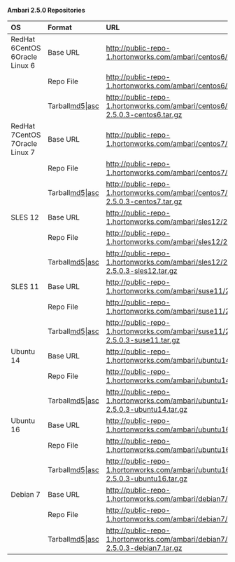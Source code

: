 **Ambari 2.5.0 Repositories**

| **OS** | **Format** | **URL** |
| :--- | :--- | :--- |
| RedHat 6CentOS 6Oracle Linux 6 | Base URL | http://public-repo-1.hortonworks.com/ambari/centos6/2.x/updates/2.5.0.3 |
|  | Repo File | http://public-repo-1.hortonworks.com/ambari/centos6/2.x/updates/2.5.0.3/ambari.repo |
|  | Tarball[md5](http://public-repo-1.hortonworks.com/ambari/centos6/2.x/updates/2.5.0.3/ambari-2.5.0.3-centos6.tar.gz.md5)\|[asc](http://public-repo-1.hortonworks.com/ambari/centos6/2.x/updates/2.5.0.3/ambari-2.5.0.3-centos6.tar.gz.asc) | http://public-repo-1.hortonworks.com/ambari/centos6/2.x/updates/2.5.0.3/ambari-2.5.0.3-centos6.tar.gz |
| RedHat 7CentOS 7Oracle Linux 7 | Base URL | http://public-repo-1.hortonworks.com/ambari/centos7/2.x/updates/2.5.0.3 |
|  | Repo File | http://public-repo-1.hortonworks.com/ambari/centos7/2.x/updates/2.5.0.3/ambari.repo |
|  | Tarball[md5](http://public-repo-1.hortonworks.com/ambari/centos7/2.x/updates/2.5.0.3/ambari-2.5.0.3-centos7.tar.gz.md5)\|[asc](http://public-repo-1.hortonworks.com/ambari/centos7/2.x/updates/2.5.0.3/ambari-2.5.0.3-centos7.tar.gz.asc) | http://public-repo-1.hortonworks.com/ambari/centos7/2.x/updates/2.5.0.3/ambari-2.5.0.3-centos7.tar.gz |
| SLES 12 | Base URL | http://public-repo-1.hortonworks.com/ambari/sles12/2.x/updates/2.5.0.3 |
|  | Repo File | http://public-repo-1.hortonworks.com/ambari/sles12/2.x/updates/2.5.0.3/ambari.repo |
|  | Tarball[md5](http://public-repo-1.hortonworks.com/ambari/sles12/2.x/updates/2.5.0.3/ambari-2.5.0.3-sles12.tar.gz.md5)\|[asc](http://public-repo-1.hortonworks.com/ambari/sles12/2.x/updates/2.5.0.3/ambari-2.5.0.3-sles12.tar.gz.asc) | http://public-repo-1.hortonworks.com/ambari/sles12/2.x/updates/2.5.0.3/ambari-2.5.0.3-sles12.tar.gz |
| SLES 11 | Base URL | http://public-repo-1.hortonworks.com/ambari/suse11/2.x/updates/2.5.0.3 |
|  | Repo File | http://public-repo-1.hortonworks.com/ambari/suse11/2.x/updates/2.5.0.3/ambari.repo |
|  | Tarball[md5](http://public-repo-1.hortonworks.com/ambari/suse11/2.x/updates/2.5.0.3/ambari-2.5.0.3-suse11.tar.gz.md5)\|[asc](http://public-repo-1.hortonworks.com/ambari/suse11/2.x/updates/2.5.0.3/ambari-2.5.0.3-suse11.tar.gz.asc) | http://public-repo-1.hortonworks.com/ambari/suse11/2.x/updates/2.5.0.3/ambari-2.5.0.3-suse11.tar.gz |
| Ubuntu 14 | Base URL | http://public-repo-1.hortonworks.com/ambari/ubuntu14/2.x/updates/2.5.0.3 |
|  | Repo File | http://public-repo-1.hortonworks.com/ambari/ubuntu14/2.x/updates/2.5.0.3/ambari.list |
|  | Tarball[md5](http://public-repo-1.hortonworks.com/ambari/ubuntu14/2.x/updates/2.5.0.3/ambari-2.5.0.3-ubuntu14.tar.gz.md5)\|[asc](http://public-repo-1.hortonworks.com/ambari/ubuntu14/2.x/updates/2.5.0.3/ambari-2.5.0.3-ubuntu14.tar.gz.asc) | http://public-repo-1.hortonworks.com/ambari/ubuntu14/2.x/updates/2.5.0.3/ambari-2.5.0.3-ubuntu14.tar.gz |
| Ubuntu 16 | Base URL | http://public-repo-1.hortonworks.com/ambari/ubuntu16/2.x/updates/2.5.0.3 |
|  | Repo File | http://public-repo-1.hortonworks.com/ambari/ubuntu16/2.x/updates/2.5.0.3/ambari.list |
|  | Tarball[md5](http://public-repo-1.hortonworks.com/ambari/ubuntu16/2.x/updates/2.5.0.3/ambari-2.5.0.3-ubuntu16.tar.gz.md5)\|[asc](http://public-repo-1.hortonworks.com/ambari/ubuntu16/2.x/updates/2.5.0.3/ambari-2.5.0.3-ubuntu16.tar.gz.asc) | http://public-repo-1.hortonworks.com/ambari/ubuntu16/2.x/updates/2.5.0.3/ambari-2.5.0.3-ubuntu16.tar.gz |
| Debian 7 | Base URL | http://public-repo-1.hortonworks.com/ambari/debian7/2.x/updates/2.5.0.3 |
|  | Repo File | http://public-repo-1.hortonworks.com/ambari/debian7/2.x/updates/2.5.0.3/ambari.list |
|  | Tarball[md5](http://public-repo-1.hortonworks.com/ambari/debian7/2.x/updates/2.5.0.3/ambari-2.5.0.3-debian7.tar.gz.md5)\|[asc](http://public-repo-1.hortonworks.com/ambari/debian7/2.x/updates/2.5.0.3/ambari-2.5.0.3-debian7.tar.gz.asc) | http://public-repo-1.hortonworks.com/ambari/debian7/2.x/updates/2.5.0.3/ambari-2.5.0.3-debian7.tar.gz |




